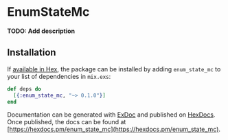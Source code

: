 # EnumStateMc

**TODO: Add description**

## Installation

If [available in Hex](https://hex.pm/docs/publish), the package can be installed
by adding `enum_state_mc` to your list of dependencies in `mix.exs`:

```elixir
def deps do
  [{:enum_state_mc, "~> 0.1.0"}]
end
```

Documentation can be generated with [ExDoc](https://github.com/elixir-lang/ex_doc)
and published on [HexDocs](https://hexdocs.pm). Once published, the docs can
be found at [https://hexdocs.pm/enum_state_mc](https://hexdocs.pm/enum_state_mc).

